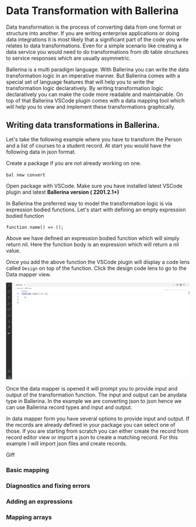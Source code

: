 # Data Transformation with Ballerina 

Data transformation is the process of converting data from one format or structure into another. If you are writing enterprise applications or doing data integrations it is most likely that a significant part of the code you write relates to data transformations. Even for a simple scenario like creating a data service you would need to do transformations from db table structures to service responses which are usually asymmetric. 

Ballerina is a multi paradigm language. With Ballerina you can write the data transformation logic in an imperative manner. But Ballerina comes with a special set of language features that will help you to write the transformation logic declaratively. By writing transformation logic declaratively you can make the code more readable and maintainable. On top of that Ballerina VSCode plugin comes with a data mapping tool which will help you to view and implement these transformations graphically. 

## Writing data transformations in Ballerina. 

Let's take the following example where you have to transform the Person and a list of courses to a student record. At start you would have the following data in json format. 

Create a package if you are not already working on one. 

`bal new convert`

Open package with VSCode. Make sure you have installed latest VSCode plugin and latest **Ballerina version ( 2201.2.1+)**

In Ballerina the preferred way to model the transformation logic is via expression bodied functions. Let's start with defining an empty expression bodied function

```ballerina
function name() => ();
```

Above we have defined an expression bodied function which will simply return nil. Here the function body is an expression which will return a nil value. 

Once you add the above function the VSCode plugin will display a code lens called `Design`  on top of the function. Click the design code lens to go to the Data mapper view. 

![Open Data Mapper](images/goto-design-view.gif "Open Data Mapper via code lens") 

Once the data mapper is opened it will prompt you to provide input and output of the transformation function. The input and output can be anydata type in Ballerina. In the example we are converting json to json hence we can use Ballerina record types and input and output. 

In data mapper form you have several options to provide input and output. If the records are already defined in your package you can select one of those. If you are starting from scratch you can either create the record from record editor view or import a json to create a matching record. For this example I will import json files and create records. 

Giff
 

### Basic mapping 

### Diagnostics and fixing errors 

### Adding an expressions 

### Mapping arrays 
